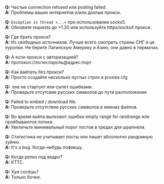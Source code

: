 **Q:** Частые connection refused или posting failed.  
**A:** Проблемы ваших интернетов и/или дохлые прокси.  

**Q:** `Exception in thread <...>` при использовании socks5.  
**A:** Обновите requests до >1.20 или используйте https/socks4 прокси.  

**Q:** Где брать прокси?  
**A:** Из свободных источников. Лучше всего смотреть страны СНГ и це еуропки. Не берите Латинскую Америку и Азию, они давно в пермачах.  

**Q:** А если прокси с авторизацией?  
**A:** протокол://логин:пароль@адрес:порт

**Q:** Как вайпать без прокси?  
**A:** Просто создайте несколько пустых строк в proxies.cfg 

**Q:** .exe не стартует или сыпет ошибками.  
**A:** Проверьте отсутсвие русских символов до пути расположения.  

**Q:** Failed to embed / download file.  
**A:** Проверьте отсутствие русских символов в именах файлов.  

**Q:** Во время вайпа вылезают ошибки empty range for randrange или проёбываются потоки.  
**A:** Увеличьте минимальный порог постов в тредах для шрапнели.  

**Q:** Статистика не учитывает посты или пишет абсолютно рандомную хуйню.  
**A:** It's a bug. Когда-нибудь пофикшу.  

**Q:** Когда релиз под ведро?  
**A:** КТТС.  

**Q:** Хуи сосёшь?  
**A:** Только бочки.  